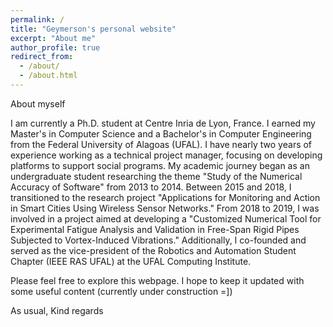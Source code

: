```yaml
---
permalink: /
title: "Geymerson's personal website"
excerpt: "About me"
author_profile: true
redirect_from: 
  - /about/
  - /about.html
---
```

About myself

I am currently a Ph.D. student at Centre Inria de Lyon, France. I earned my Master's in Computer Science and a Bachelor's in Computer Engineering from the Federal University of Alagoas (UFAL). I have nearly two years of experience working as a technical project manager, focusing on developing platforms to support social programs. My academic journey began as an undergraduate student researching the theme "Study of the Numerical Accuracy of Software" from 2013 to 2014. Between 2015 and 2018, I transitioned to the research project "Applications for Monitoring and Action in Smart Cities Using Wireless Sensor Networks." From 2018 to 2019, I was involved in a project aimed at developing a "Customized Numerical Tool for Experimental Fatigue Analysis and Validation in Free-Span Rigid Pipes Subjected to Vortex-Induced Vibrations." Additionally, I co-founded and served as the vice-president of the Robotics and Automation Student Chapter (IEEE RAS UFAL) at the UFAL Computing Institute.

Please feel free to explore this webpage.
I hope to keep it updated with some useful content (currently under construction =])

As usual,
Kind regards